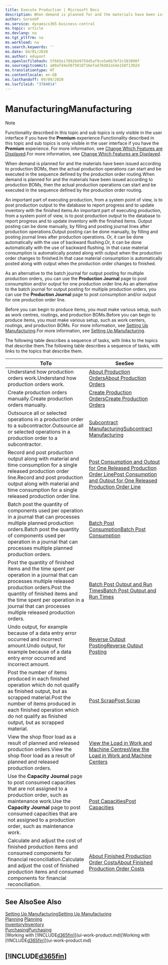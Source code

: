 ```yaml
---
title: Execute Production | Microsoft Docs
description: When demand is planned for and the materials have been issued according to production BOMs, then the actual production operations can start and be executed in the sequence defined by the production order routing.
author: SorenGP
ms.service: dynamics365-business-central
ms.topic: article
ms.devlang: na
ms.tgt_pltfrm: na
ms.workload: na
ms.search.keywords: ''
ms.date: 04/01/2020
ms.author: edupont
ms.openlocfilehash: 5f665e17892649759d5af9ce5e6b76f2c583890f
ms.sourcegitcommit: a80afd4e5075018716efad76d82a54e158f1392d
ms.translationtype: HT
ms.contentlocale: en-GB
ms.lasthandoff: 09/09/2020
ms.locfileid: "3784014"
---
```

# <a name="manufacturing"></a><span data-ttu-id="ffda6-103">Manufacturing</span><span class="sxs-lookup"><span data-stu-id="ffda6-103">Manufacturing</span></span>
> [!NOTE]
> <span data-ttu-id="ffda6-104">Functionality described in this topic and sub topics is only visible in the user interface if you have the **Premium** experience.</span><span class="sxs-lookup"><span data-stu-id="ffda6-104">Functionality described in this topic and sub topics is only visible in the user interface if you have the **Premium** experience.</span></span> <span data-ttu-id="ffda6-105">For more information, see [Change Which Features are Displayed](ui-experiences.md).</span><span class="sxs-lookup"><span data-stu-id="ffda6-105">For more information, see [Change Which Features are Displayed](ui-experiences.md).</span></span>

<span data-ttu-id="ffda6-106">When demand is planned for and the materials have been issued according to production BOMs, then the actual production operations can start and be executed in the sequence defined by the production order routing.</span><span class="sxs-lookup"><span data-stu-id="ffda6-106">When demand is planned for and the materials have been issued according to production BOMs, then the actual production operations can start and be executed in the sequence defined by the production order routing.</span></span>  

<span data-ttu-id="ffda6-107">An important part of executing production, from a system point of view, is to post production output to the database to report progress and to update inventory with the finished items.</span><span class="sxs-lookup"><span data-stu-id="ffda6-107">An important part of executing production, from a system point of view, is to post production output to the database to report progress and to update inventory with the finished items.</span></span> <span data-ttu-id="ffda6-108">Output posting can be done manually, by filling and posting journal lines after production operations.</span><span class="sxs-lookup"><span data-stu-id="ffda6-108">Output posting can be done manually, by filling and posting journal lines after production operations.</span></span> <span data-ttu-id="ffda6-109">Or, it can be done automatically with the use of backward flushing.</span><span class="sxs-lookup"><span data-stu-id="ffda6-109">Or, it can be done automatically with the use of backward flushing.</span></span> <span data-ttu-id="ffda6-110">In that case material consumption is automatically posted along with output when the production order changes to finished.</span><span class="sxs-lookup"><span data-stu-id="ffda6-110">In that case material consumption is automatically posted along with output when the production order changes to finished.</span></span>  

<span data-ttu-id="ffda6-111">As an alternative to the batch journal for output posting for multiple production orders, you can use the **Production Journal** page to post consumption and/or output for one production order line.</span><span class="sxs-lookup"><span data-stu-id="ffda6-111">As an alternative to the batch journal for output posting for multiple production orders, you can use the **Production Journal** page to post consumption and/or output for one production order line.</span></span>

<span data-ttu-id="ffda6-112">Before you can begin to produce items, you must make various setup, such as work centres, routings, and production BOMs.</span><span class="sxs-lookup"><span data-stu-id="ffda6-112">Before you can begin to produce items, you must make various setup, such as work centers, routings, and production BOMs.</span></span> <span data-ttu-id="ffda6-113">For more information, see [Setting Up Manufacturing](production-configure-production-processes.md).</span><span class="sxs-lookup"><span data-stu-id="ffda6-113">For more information, see [Setting Up Manufacturing](production-configure-production-processes.md).</span></span>

<span data-ttu-id="ffda6-114">The following table describes a sequence of tasks, with links to the topics that describe them.</span><span class="sxs-lookup"><span data-stu-id="ffda6-114">The following table describes a sequence of tasks, with links to the topics that describe them.</span></span>   

|<span data-ttu-id="ffda6-115">**To**</span><span class="sxs-lookup"><span data-stu-id="ffda6-115">**To**</span></span>|<span data-ttu-id="ffda6-116">**See**</span><span class="sxs-lookup"><span data-stu-id="ffda6-116">**See**</span></span>|  
|------------|-------------|  
|<span data-ttu-id="ffda6-117">Understand how production orders work.</span><span class="sxs-lookup"><span data-stu-id="ffda6-117">Understand how production orders work.</span></span>|[<span data-ttu-id="ffda6-118">About Production Orders</span><span class="sxs-lookup"><span data-stu-id="ffda6-118">About Production Orders</span></span>](production-about-production-orders.md)|
|<span data-ttu-id="ffda6-119">Create production orders manually.</span><span class="sxs-lookup"><span data-stu-id="ffda6-119">Create production orders manually.</span></span>|[<span data-ttu-id="ffda6-120">Create Production Orders</span><span class="sxs-lookup"><span data-stu-id="ffda6-120">Create Production Orders</span></span>](production-how-to-create-production-orders.md)|
|<span data-ttu-id="ffda6-121">Outsource all or selected operations in a production order to a subcontractor.</span><span class="sxs-lookup"><span data-stu-id="ffda6-121">Outsource all or selected operations in a production order to a subcontractor.</span></span>|[<span data-ttu-id="ffda6-122">Subcontract Manufacturing</span><span class="sxs-lookup"><span data-stu-id="ffda6-122">Subcontract Manufacturing</span></span>](production-how-to-subcontract-manufacturing.md)|
|<span data-ttu-id="ffda6-123">Record and post production output along with material and time consumption for a single released production order line.</span><span class="sxs-lookup"><span data-stu-id="ffda6-123">Record and post production output along with material and time consumption for a single released production order line.</span></span>|[<span data-ttu-id="ffda6-124">Post Consumption and Output for One Released Production Order Line</span><span class="sxs-lookup"><span data-stu-id="ffda6-124">Post Consumption and Output for One Released Production Order Line</span></span>](production-how-to-register-consumption-and-output.md)|  
|<span data-ttu-id="ffda6-125">Batch post the quantity of components used per operation in a journal that can processes multiple planned production orders.</span><span class="sxs-lookup"><span data-stu-id="ffda6-125">Batch post the quantity of components used per operation in a journal that can processes multiple planned production orders.</span></span>|[<span data-ttu-id="ffda6-126">Batch Post Consumption</span><span class="sxs-lookup"><span data-stu-id="ffda6-126">Batch Post Consumption</span></span>](production-how-to-post-consumption.md)|
|<span data-ttu-id="ffda6-127">Post the quantity of finished items and the time spent per operation in a journal that can processes multiple released production orders.</span><span class="sxs-lookup"><span data-stu-id="ffda6-127">Post the quantity of finished items and the time spent per operation in a journal that can processes multiple released production orders.</span></span>|[<span data-ttu-id="ffda6-128">Batch Post Output and Run Times</span><span class="sxs-lookup"><span data-stu-id="ffda6-128">Batch Post Output and Run Times</span></span>](production-how-to-post-output-quantity.md)|
|<span data-ttu-id="ffda6-129">Undo output, for example because of a data entry error occurred and incorrect amount.</span><span class="sxs-lookup"><span data-stu-id="ffda6-129">Undo output, for example because of a data entry error occurred and incorrect amount.</span></span>  |[<span data-ttu-id="ffda6-130">Reverse Output Posting</span><span class="sxs-lookup"><span data-stu-id="ffda6-130">Reverse Output Posting</span></span>](production-how-to-reverse-output-posting.md)|  
|<span data-ttu-id="ffda6-131">Post the number of items produced in each finished operation which do not qualify as finished output, but as scrapped material.</span><span class="sxs-lookup"><span data-stu-id="ffda6-131">Post the number of items produced in each finished operation which do not qualify as finished output, but as scrapped material.</span></span>|[<span data-ttu-id="ffda6-132">Post Scrap</span><span class="sxs-lookup"><span data-stu-id="ffda6-132">Post Scrap</span></span>](production-how-to-post-scrap.md)|
|<span data-ttu-id="ffda6-133">View the shop floor load as a result of planned and released production orders.</span><span class="sxs-lookup"><span data-stu-id="ffda6-133">View the shop floor load as a result of planned and released production orders.</span></span>|[<span data-ttu-id="ffda6-134">View the Load in Work and Machine Centres</span><span class="sxs-lookup"><span data-stu-id="ffda6-134">View the Load in Work and Machine Centers</span></span>](production-how-to-view-the-load-on-work-centers.md)|      
|<span data-ttu-id="ffda6-135">Use the **Capacity Journal** page to post consumed capacities that are not assigned to a production order, such as maintenance work.</span><span class="sxs-lookup"><span data-stu-id="ffda6-135">Use the **Capacity Journal** page to post consumed capacities that are not assigned to a production order, such as maintenance work.</span></span>|[<span data-ttu-id="ffda6-136">Post Capacities</span><span class="sxs-lookup"><span data-stu-id="ffda6-136">Post Capacities</span></span>](production-how-to-post-capacities.md)|  
|<span data-ttu-id="ffda6-137">Calculate and adjust the cost of finished production items and consumed components for financial reconciliation.</span><span class="sxs-lookup"><span data-stu-id="ffda6-137">Calculate and adjust the cost of finished production items and consumed components for financial reconciliation.</span></span>|[<span data-ttu-id="ffda6-138">About Finished Production Order Costs</span><span class="sxs-lookup"><span data-stu-id="ffda6-138">About Finished Production Order Costs</span></span>](finance-about-finished-production-order-costs.md)|  

## <a name="see-also"></a><span data-ttu-id="ffda6-139">See Also</span><span class="sxs-lookup"><span data-stu-id="ffda6-139">See Also</span></span>  
[<span data-ttu-id="ffda6-140">Setting Up Manufacturing</span><span class="sxs-lookup"><span data-stu-id="ffda6-140">Setting Up Manufacturing</span></span>](production-configure-production-processes.md)  
<span data-ttu-id="ffda6-141">[Planning](production-planning.md)    </span><span class="sxs-lookup"><span data-stu-id="ffda6-141">[Planning](production-planning.md)    </span></span>  
[<span data-ttu-id="ffda6-142">Inventory</span><span class="sxs-lookup"><span data-stu-id="ffda6-142">Inventory</span></span>](inventory-manage-inventory.md)  
[<span data-ttu-id="ffda6-143">Purchasing</span><span class="sxs-lookup"><span data-stu-id="ffda6-143">Purchasing</span></span>](purchasing-manage-purchasing.md)  
<span data-ttu-id="ffda6-144">[Working with [!INCLUDE[d365fin](includes/d365fin_md.md)]](ui-work-product.md)</span><span class="sxs-lookup"><span data-stu-id="ffda6-144">[Working with [!INCLUDE[d365fin](includes/d365fin_md.md)]](ui-work-product.md)</span></span>

## [!INCLUDE[d365fin](includes/free_trial_md.md)]  
